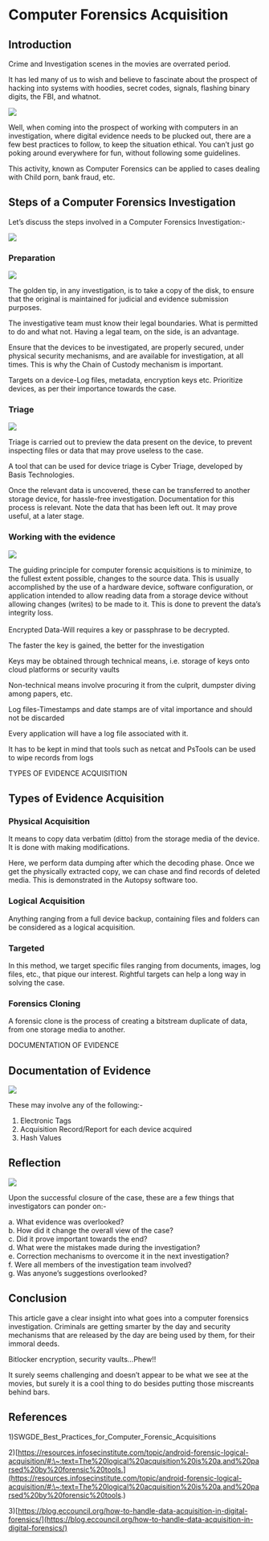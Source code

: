 # Computer Forensics Acquisition

## Introduction

Crime and Investigation scenes in the movies are overrated period.

It has led many of us to wish and believe to fascinate about the prospect of hacking into systems with hoodies, secret codes, signals, flashing binary digits, the FBI, and whatnot.

&#x20;                                              ![](https://miro.medium.com/max/960/1\*WiISJgYF5u6HYh-KUO-DMQ.jpeg)

Well, when coming into the prospect of working with computers in an investigation, where digital evidence needs to be plucked out, there are a few best practices to follow, to keep the situation ethical. You can’t just go poking around everywhere for fun, without following some guidelines.

This activity, known as Computer Forensics can be applied to cases dealing with Child porn, bank fraud, etc.

## Steps of a Computer Forensics Investigation

Let’s discuss the steps involved in a Computer Forensics Investigation:-

&#x20;                                             ![](https://miro.medium.com/max/1308/1\*2dGEiRmqwKJMO5TIs7u0kw.jpeg)

### Preparation

&#x20;                                              ![](https://miro.medium.com/max/1400/0\*HNd9Xyzr4FYmxM-9.jpg)

The golden tip, in any investigation, is to take a copy of the disk, to ensure that the original is maintained for judicial and evidence submission purposes.

The investigative team must know their legal boundaries. What is permitted to do and what not. Having a legal team, on the side, is an advantage.

Ensure that the devices to be investigated, are properly secured, under physical security mechanisms, and are available for investigation, at all times. This is why the Chain of Custody mechanism is important.

Targets on a device-Log files, metadata, encryption keys etc. Prioritize devices, as per their importance towards the case.

### Triage

&#x20;                                                    ![](https://miro.medium.com/max/1400/0\*WjiwafStz0ilMMn5.jpg)

Triage is carried out to preview the data present on the device, to prevent inspecting files or data that may prove useless to the case.

A tool that can be used for device triage is Cyber Triage, developed by Basis Technologies.

Once the relevant data is uncovered, these can be transferred to another storage device, for hassle-free investigation. Documentation for this process is relevant. Note the data that has been left out. It may prove useful, at a later stage.

### Working with the evidence

&#x20;                                            ![](https://miro.medium.com/max/1252/0\*Y8DYnyNrN8qrwIEA.jpg)

The guiding principle for computer forensic acquisitions is to minimize, to the fullest extent possible, changes to the source data. This is usually accomplished by the use of a hardware device, software configuration, or application intended to allow reading data from a storage device without allowing changes (writes) to be made to it. This is done to prevent the data’s integrity loss.\
\
Encrypted Data-Will requires a key or passphrase to be decrypted.

The faster the key is gained, the better for the investigation

Keys may be obtained through technical means, i.e. storage of keys onto cloud platforms or security vaults

Non-technical means involve procuring it from the culprit, dumpster diving among papers, etc.

Log files-Timestamps and date stamps are of vital importance and should not be discarded

Every application will have a log file associated with it.

It has to be kept in mind that tools such as netcat and PsTools can be used to wipe records from logs

TYPES OF EVIDENCE ACQUISITION

## Types of Evidence Acquisition

### Physical Acquisition

It means to copy data verbatim (ditto) from the storage media of the device. It is done with making modifications.

Here, we perform data dumping after which the decoding phase. Once we get the physically extracted copy, we can chase and find records of deleted media. This is demonstrated in the Autopsy software too.

### Logical Acquisition

Anything ranging from a full device backup, containing files and folders can be considered as a logical acquisition.

### Targeted

In this method, we target specific files ranging from documents, images, log files, etc., that pique our interest. Rightful targets can help a long way in solving the case.

### Forensics Cloning

A forensic clone is the process of creating a bitstream duplicate of data, from one storage media to another.

DOCUMENTATION OF EVIDENCE

## Documentation of Evidence

&#x20;                                                 ![](https://miro.medium.com/max/676/0\*ckHG\_zkOcrWm0QGz)

These may involve any of the following:-

1. Electronic Tags
2. Acquisition Record/Report for each device acquired
3. Hash Values

## Reflection

&#x20;                                                   ![](https://miro.medium.com/max/1400/0\*VnaB55kyiESczPoA.png)

Upon the successful closure of the case, these are a few things that investigators can ponder on:-

a. What evidence was overlooked?\
b. How did it change the overall view of the case?\
c. Did it prove important towards the end?\
d. What were the mistakes made during the investigation?\
e. Correction mechanisms to overcome it in the next investigation?\
f. Were all members of the investigation team involved?\
g. Was anyone’s suggestions overlooked?

## Conclusion

This article gave a clear insight into what goes into a computer forensics investigation. Criminals are getting smarter by the day and security mechanisms that are released by the day are being used by them, for their immoral deeds.

Bitlocker encryption, security vaults…Phew!!

It surely seems challenging and doesn’t appear to be what we see at the movies, but surely it is a cool thing to do besides putting those miscreants behind bars.

## References

1\)SWGDE\_Best\_Practices\_for\_Computer\_Forensic\_Acquisitions

2\)[https://resources.infosecinstitute.com/topic/android-forensic-logical-acquisition/#:\~:text=The%20logical%20acquisition%20is%20a,and%20parsed%20by%20forensic%20tools.](https://resources.infosecinstitute.com/topic/android-forensic-logical-acquisition/#:\~:text=The%20logical%20acquisition%20is%20a,and%20parsed%20by%20forensic%20tools.)

3\)[https://blog.eccouncil.org/how-to-handle-data-acquisition-in-digital-forensics/](https://blog.eccouncil.org/how-to-handle-data-acquisition-in-digital-forensics/)
